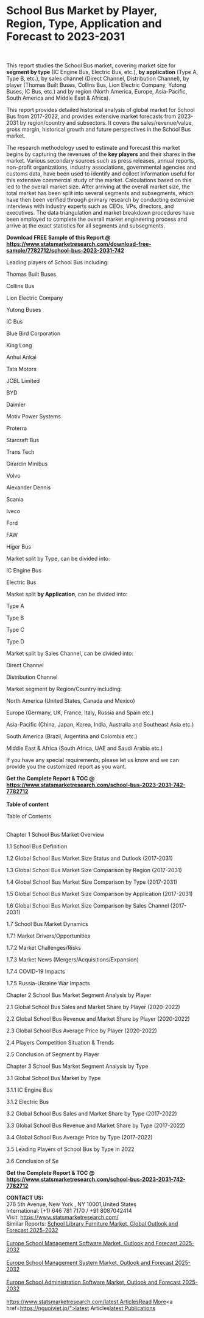 <h1>School Bus Market by Player, Region, Type, Application and Forecast to 2023-2031</h1><br/><p>This report studies the School Bus market, covering market size for <strong>segment by type</strong> (IC Engine Bus, Electric Bus, etc.), <strong>by application</strong> (Type A, Type B, etc.), by sales channel (Direct Channel, Distribution Channel), by player (Thomas Built Buses, Collins Bus, Lion Electric Company, Yutong Buses, IC Bus, etc.) and by region (North America, Europe, Asia-Pacific, South America and Middle East & Africa).</p><p>This report provides detailed historical analysis of global market for School Bus from 2017-2022, and provides extensive market forecasts from 2023-2031 by region/country and subsectors. It covers the sales/revenue/value, gross margin, historical growth and future perspectives in the School Bus market.</p><p>The research methodology used to estimate and forecast this market begins by capturing the revenues of the <strong>key players</strong> and their shares in the market. Various secondary sources such as press releases, annual reports, non-profit organizations, industry associations, governmental agencies and customs data, have been used to identify and collect information useful for this extensive commercial study of the market. Calculations based on this led to the overall market size. After arriving at the overall market size, the total market has been split into several segments and subsegments, which have then been verified through primary research by conducting extensive interviews with industry experts such as CEOs, VPs, directors, and executives. The data triangulation and market breakdown procedures have been employed to complete the overall market engineering process and arrive at the exact statistics for all segments and subsegments.</p><p><strong>Download FREE Sample of this Report @ <a href="https://www.statsmarketresearch.com/download-free-sample/7782712/school-bus-2023-2031-742">https://www.statsmarketresearch.com/download-free-sample/7782712/school-bus-2023-2031-742</a></strong></p><p>Leading players of School Bus including:</p><p>Thomas Built Buses</p><p>Collins Bus</p><p>Lion Electric Company</p><p>Yutong Buses</p><p>IC Bus</p><p>Blue Bird Corporation</p><p>King Long</p><p>Anhui Ankai</p><p>Tata Motors</p><p>JCBL Limited</p><p>BYD</p><p>Daimler</p><p>Motiv Power Systems</p><p>Proterra</p><p>Starcraft Bus</p><p>Trans Tech</p><p>Girardin Minibus</p><p>Volvo</p><p>Alexander Dennis</p><p>Scania</p><p>Iveco</p><p>Ford</p><p>FAW</p><p>Higer Bus</p><p>Market split by Type, can be divided into:</p><p>IC Engine Bus</p><p>Electric Bus</p><p>Market split <strong>by Application</strong>, can be divided into:</p><p>Type A</p><p>Type B</p><p>Type C</p><p>Type D</p><p>Market split by Sales Channel, can be divided into:</p><p>Direct Channel</p><p>Distribution Channel</p><p>Market segment by Region/Country including:</p><p>North America (United States, Canada and Mexico)</p><p>Europe (Germany, UK, France, Italy, Russia and Spain etc.)</p><p>Asia-Pacific (China, Japan, Korea, India, Australia and Southeast Asia etc.)</p><p>South America (Brazil, Argentina and Colombia etc.)</p><p>Middle East & Africa (South Africa, UAE and Saudi Arabia etc.)</p><p>If you have any special requirements, please let us know and we can provide you the customized report as you want.</p><div><b>Get the Complete Report & TOC @ <a href="https://www.statsmarketresearch.com/school-bus-2023-2031-742-7782712">https://www.statsmarketresearch.com/school-bus-2023-2031-742-7782712</a></b></div><br><b>Table of content</b><p>Table of Contents<br />
 
 <br />
 
 Chapter 1 School Bus Market Overview<br />
 
  1.1 School Bus Definition<br />
 
  1.2 Global School Bus Market Size Status and Outlook (2017-2031)<br />
 
  1.3 Global School Bus Market Size Comparison by Region (2017-2031)<br />
 
  1.4 Global School Bus Market Size Comparison by Type (2017-2031)<br />
 
  1.5 Global School Bus Market Size Comparison by Application (2017-2031)<br />
 
  1.6 Global School Bus Market Size Comparison by Sales Channel (2017-2031)<br />
 
  1.7 School Bus Market Dynamics<br />
 
  1.7.1 Market Drivers/Opportunities<br />
 
  1.7.2 Market Challenges/Risks<br />
 
  1.7.3 Market News (Mergers/Acquisitions/Expansion)<br />
 
  1.7.4 COVID-19 Impacts<br />
 
  1.7.5 Russia-Ukraine War Impacts<br />
 
 Chapter 2 School Bus Market Segment Analysis by Player<br />
 
  2.1 Global School Bus Sales and Market Share by Player (2020-2022)<br />
 
  2.2 Global School Bus Revenue and Market Share by Player (2020-2022)<br />
 
  2.3 Global School Bus Average Price by Player (2020-2022)<br />
 
  2.4 Players Competition Situation & Trends<br />
 
  2.5 Conclusion of Segment by Player<br />
 
 Chapter 3 School Bus Market Segment Analysis by Type<br />
 
  3.1 Global School Bus Market by Type<br />
 
  3.1.1 IC Engine Bus<br />
 
  3.1.2 Electric Bus<br />
 
  3.2 Global School Bus Sales and Market Share by Type (2017-2022)<br />
 
  3.3 Global School Bus Revenue and Market Share by Type (2017-2022)<br />
 
  3.4 Global School Bus Average Price by Type (2017-2022)<br />
 
  3.5 Leading Players of School Bus by Type in 2022<br />
 
  3.6 Conclusion of Se<br><div><b>Get the Complete Report & TOC @ <a href="https://www.statsmarketresearch.com/school-bus-2023-2031-742-7782712">https://www.statsmarketresearch.com/school-bus-2023-2031-742-7782712</a></b></div></p> <b>CONTACT US:</b><br>276 5th Avenue, New York , NY 10001,United States<br>International: (+1) 646 781 7170 / +91 8087042414<br>Visit: <a href="https://www.statsmarketresearch.com/">https://www.statsmarketresearch.com/</a><br>Similar Reports: <a href="https://www.statsmarketresearch.com/school-bus-2023-2031-742-7782712">School Library Furniture Market, Global Outlook and Forecast 2025-2032</a><br/><br/><a href="https://www.statsmarketresearch.com/school-bus-2023-2031-742-7782712">Europe School Management Software Market, Outlook and Forecast 2025-2032</a><br/><br/><a href="https://www.statsmarketresearch.com/school-bus-2023-2031-742-7782712">Europe School Management System Market, Outlook and Forecast 2025-2032</a><br/><br/><a href="https://www.statsmarketresearch.com/school-bus-2023-2031-742-7782712">Europe School Administration Software Market, Outlook and Forecast 2025-2032</a><br/><br/><a href="https://gyeongbokgung.com">https://www.statsmarketresearch.com/</a><a href="https://hallyeomaritime.com">latest Articles</a><a href="https://jingwansa.com">Read More</a><a href=https://nguoiviet.jp/">latest Articles</a><a href="https://www.intelmarketresearch.com/">latest Publications</a>